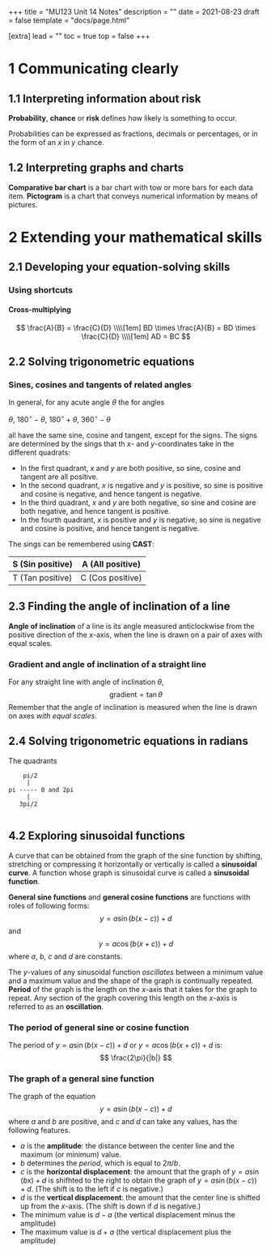 +++
title = "MU123 Unit 14 Notes"
description = ""
date = 2021-08-23
draft = false
template = "docs/page.html"

[extra]
lead = ""
toc = true
top = false
+++

# 1 Communicating clearly
## 1.1 Interpreting information about risk
**Probability**, **chance** or **risk** defines how likely is something to occur.

Probabilities can be expressed as fractions, decimals or percentages, or in the form of an $x$ in $y$ chance.

## 1.2 Interpreting graphs and charts
**Comparative bar chart** is a bar chart with tow or more bars for each data item.
**Pictogram** is a chart that conveys numerical information by means of pictures.

# 2 Extending your mathematical skills
## 2.1 Developing your equation-solving skills
### Using shortcuts
#### Cross-multiplying

$$
\frac{A}{B} = \frac{C}{D} \\\\[1em]
BD \times \frac{A}{B} = BD \times \frac{C}{D} \\\\[1em]
AD = BC
$$

## 2.2 Solving trigonometric equations
### Sines, cosines and tangents of related angles
In general, for any acute angle $\theta$ the for angles

$\theta$, $180^\circ-\theta$, $180^\circ+\theta$, $360^\circ-\theta$


all have the same sine, cosine and tangent, except for the signs.
The signs are determined by the sings that th $x$- and $y$-coordinates take in the different quadrats:
* In the first quadrant, $x$ and $y$ are both positive, so sine, cosine and tangent are all positive.
* In the second quadrant, $x$ is negative and $y$ is positive, so sine is positive and cosine is negative, and hence tangent is negative.
* In the third quadrant, $x$ and $y$ are both negative, so sine and cosine are both negative, and hence tangent is positive.
* In the fourth quadrant, $x$ is positive and $y$ is negative, so sine is negative and cosine is positive, and hence tangent is negative.

The sings can be remembered using **CAST**:

|S (Sin positive) |A (All positive) |
|--|--|
|T (Tan positive) |C  (Cos positive) | 

## 2.3 Finding the angle of inclination of a line
**Angle of inclination** of a line is its angle measured anticlockwise from the positive direction of the $x$-axis, when the line is drawn on a pair of axes with equal scales.

### Gradient and angle of inclination of a straight line
For any straight line with angle of inclination $\theta$,
$$
\text{gradient} = \tan \theta
$$
Remember that the angle of inclination is measured when the line is drawn on axes *with equal scales*.

## 2.4 Solving trigonometric equations in radians
The quadrants
```
    pi/2
     |
pi ----- 0 and 2pi
     |
   3pi/2
		
```


## 4.2 Exploring sinusoidal functions
A curve that can be obtained from the graph of the sine function by shifting, stretching or compressing it horizontally or vertically is called a **sinusoidal curve**.
A function whose graph is sinusoidal curve is called a **sinusoidal function**.

**General sine functions** and **general cosine functions** are functions with roles of following forms:
$$
y = a \sin(b(x - c)) + d
$$
and
$$
y = a \cos (b(x + c)) + d
$$
where $a$, $b$, $c$ and $d$ are constants.

The $y$-values of any sinusoidal function *oscillates* between a minimum value and a maximum value and the shape of the graph is continually repeated.
**Period** of the graph is the length on the $x$-axis that it takes for the graph to repeat. Any section of the graph covering this length on the $x$-axis is referred to as an **oscillation**.

### The period of general sine or cosine function
The period of $y = a \sin(b(x - c)) + d$ or $y = a \cos (b(x + c)) + d$ is:
$$
\frac{2\pi}{|b|}
$$


### The graph of a general sine function
The graph of the equation 
$$
y = a \sin(b(x - c)) + d
$$
where $a$ and $b$ are positive, and $c$ and $d$ can take any values, has the following features.
* $a$ is the **amplitude**: the distance between the center line and the maximum (or minimum) value.
* $b$ determines the *period*, which is equal to $2\pi/b$.
* $c$ is the **horizontal displacement**: the amount that the graph of $y = a \sin (bx) + d$ is shifhted to the right to obtain the graph of $y = a \sin (b(x - c)) + d$. (The shift is to the left if $c$ is negative.)
* $d$ is the **vertical displacement**: the amount that the center line is shifted up from the $x$-axis. (The shift is down if $d$ is negative.)
* The minimum value is $d - a$ (the vertical displacement minus the amplitude)
* The maximum value is $d + a$ (the vertical displacement plus the amplitude)